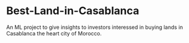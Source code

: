 # Best-Land-in-Casablanca
 An ML project to give insights to investors interessed in buying lands in Casablanca the heart city of Morocco.
